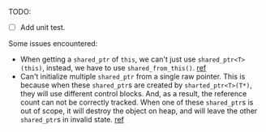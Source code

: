 TODO: 
- [ ] Add unit test.

Some issues encountered:
- When getting a `shared_ptr` of `this`, we can't just use `shared_ptr<T>(this)`, instead, we have to use `shared_from_this()`. [ref](https://stackoverflow.com/questions/11711034/stdshared-ptr-of-this)
- Can't initialize multiple `shared_ptr` from a single raw pointer. This is because when these `shared_ptr`s are created by `sharted_ptr<T>(T*)`, they will use different control blocks. And, as a result, the reference count can not be correctly tracked. 
  When one of these `shared_ptr`s is out of scope, it will destroy the object on heap, and will leave the other `shared_ptr`s in invalid state. [ref](https://stackoverflow.com/questions/10338606/multiple-shared-ptr-storing-same-pointer)